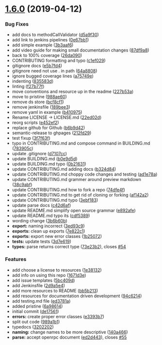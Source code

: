 # [1.6.0](https://github.com/open-rpc/schema-utils-js/compare/1.5.1...1.6.0) (2019-04-12)


### Bug Fixes

* add docs to methodCallValidator ([d5a9f30](https://github.com/open-rpc/schema-utils-js/commit/d5a9f30))
* add link to jenkins pipelines ([0e67bb1](https://github.com/open-rpc/schema-utils-js/commit/0e67bb1))
* add simple example ([3b3aaf6](https://github.com/open-rpc/schema-utils-js/commit/3b3aaf6))
* add video guide for making small documentation changes ([87df9a8](https://github.com/open-rpc/schema-utils-js/commit/87df9a8))
* back to 100% coverage ([26da090](https://github.com/open-rpc/schema-utils-js/commit/26da090))
* CONTRIBUTING formatting and typo ([c1ef029](https://github.com/open-rpc/schema-utils-js/commit/c1ef029))
* gitignore docs ([e5b7fd4](https://github.com/open-rpc/schema-utils-js/commit/e5b7fd4))
* gitignore need not use . in path ([64a8808](https://github.com/open-rpc/schema-utils-js/commit/64a8808))
* ignore bugged coverage lines ([a75749e](https://github.com/open-rpc/schema-utils-js/commit/a75749e))
* indenting ([835583d](https://github.com/open-rpc/schema-utils-js/commit/835583d))
* linting ([f27b77f](https://github.com/open-rpc/schema-utils-js/commit/f27b77f))
* move conventions and resource up in the readme ([227b53a](https://github.com/open-rpc/schema-utils-js/commit/227b53a))
* move to pristine ([988ae60](https://github.com/open-rpc/schema-utils-js/commit/988ae60))
* remove ds store ([bcf8cf1](https://github.com/open-rpc/schema-utils-js/commit/bcf8cf1))
* remove jenkinsfile ([189bee3](https://github.com/open-rpc/schema-utils-js/commit/189bee3))
* remove yaml in example ([b410975](https://github.com/open-rpc/schema-utils-js/commit/b410975))
* Rename LICENSE -> LICENSE.md ([22ed02d](https://github.com/open-rpc/schema-utils-js/commit/22ed02d))
* reorg scripts ([e452ef2](https://github.com/open-rpc/schema-utils-js/commit/e452ef2))
* replace github for Github ([b6b9d42](https://github.com/open-rpc/schema-utils-js/commit/b6b9d42))
* semantic-release to ghpages ([212fd29](https://github.com/open-rpc/schema-utils-js/commit/212fd29))
* test fixup ([3f7f63f](https://github.com/open-rpc/schema-utils-js/commit/3f7f63f))
* typo in CONTRIBUTING.md and compose command in BUILDING.md ([783905c](https://github.com/open-rpc/schema-utils-js/commit/783905c))
* update .gitignore ([d7107cc](https://github.com/open-rpc/schema-utils-js/commit/d7107cc))
* update BUILDING.md ([b0e9d5d](https://github.com/open-rpc/schema-utils-js/commit/b0e9d5d))
* update BUILDING.md typo ([0b21631](https://github.com/open-rpc/schema-utils-js/commit/0b21631))
* update CONTRIBUTING.md adding docs ([b324d84](https://github.com/open-rpc/schema-utils-js/commit/b324d84))
* update CONTRIBUTING.md choppy code changes and testing ([ad1e78a](https://github.com/open-rpc/schema-utils-js/commit/ad1e78a))
* update CONTRIBUTING.md grammer around preview markdown ([38c9abf](https://github.com/open-rpc/schema-utils-js/commit/38c9abf))
* update CONTRIBUTING.md how to fork a repo ([74dfe4f](https://github.com/open-rpc/schema-utils-js/commit/74dfe4f))
* update CONTRIBUTING.md to get rid of cloning or forking ([af142a2](https://github.com/open-rpc/schema-utils-js/commit/af142a2))
* update CONTRIBUTING.md typo ([3ebf183](https://github.com/open-rpc/schema-utils-js/commit/3ebf183))
* update parse docs ([c42d6af](https://github.com/open-rpc/schema-utils-js/commit/c42d6af))
* update README.md simplify open source grammar ([e892afe](https://github.com/open-rpc/schema-utils-js/commit/e892afe))
* update README.md typo its ([cdf5389](https://github.com/open-rpc/schema-utils-js/commit/cdf5389))
* wording change ([3b6b60b](https://github.com/open-rpc/schema-utils-js/commit/3b6b60b))
* **export:** naming incorrect ([3ed93c9](https://github.com/open-rpc/schema-utils-js/commit/3ed93c9))
* **exports:** clean up exports ([7e822c1](https://github.com/open-rpc/schema-utils-js/commit/7e822c1))
* **exports:** export new error classes ([1b25072](https://github.com/open-rpc/schema-utils-js/commit/1b25072))
* **tests:** update tests ([3d7e619](https://github.com/open-rpc/schema-utils-js/commit/3d7e619))
* **types:** parse returns correct type ([73e23b2](https://github.com/open-rpc/schema-utils-js/commit/73e23b2)), closes [#54](https://github.com/open-rpc/schema-utils-js/issues/54)


### Features

* add choose a license to resources ([1e38132](https://github.com/open-rpc/schema-utils-js/commit/1e38132))
* add info on using this repo ([1671d3e](https://github.com/open-rpc/schema-utils-js/commit/1671d3e))
* add issue templates ([5bc409d](https://github.com/open-rpc/schema-utils-js/commit/5bc409d))
* add Jenkinsfile ([2d9a5e4](https://github.com/open-rpc/schema-utils-js/commit/2d9a5e4))
* add more resources to README ([bb5b213](https://github.com/open-rpc/schema-utils-js/commit/bb5b213))
* add resources for documentation driven development ([94c6214](https://github.com/open-rpc/schema-utils-js/commit/94c6214))
* add testing.md file ([ed3781a](https://github.com/open-rpc/schema-utils-js/commit/ed3781a))
* added pristine ([6a98614](https://github.com/open-rpc/schema-utils-js/commit/6a98614))
* initial commit ([de17561](https://github.com/open-rpc/schema-utils-js/commit/de17561))
* **errors:** create proper error classes ([e3393b7](https://github.com/open-rpc/schema-utils-js/commit/e3393b7))
* split out code ([989a1b1](https://github.com/open-rpc/schema-utils-js/commit/989a1b1))
* typedocs ([3202202](https://github.com/open-rpc/schema-utils-js/commit/3202202))
* **naming:** change names to be more descriptive ([140a466](https://github.com/open-rpc/schema-utils-js/commit/140a466))
* **parse:** accept openrpc document ([ed2d443](https://github.com/open-rpc/schema-utils-js/commit/ed2d443)), closes [#55](https://github.com/open-rpc/schema-utils-js/issues/55)

